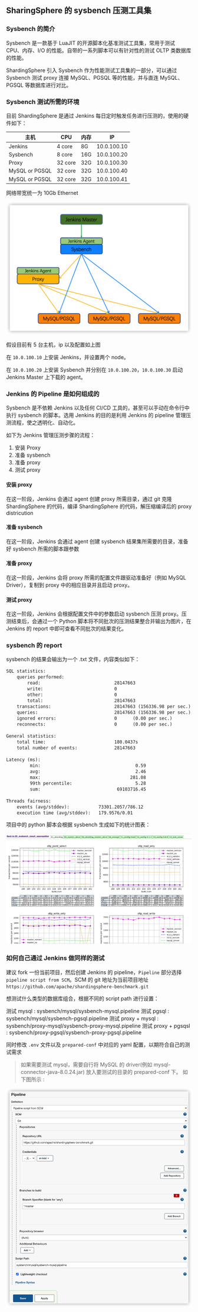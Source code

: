 ## SharingSphere 的 sysbench 压测工具集


### Sysbench 的简介

Sysbench 是一款基于 LuaJIT 的开源脚本化基准测试工具集，常用于测试 CPU、内存、I/O 的性能。自带的一系列脚本可以有针对性的测试 OLTP 类数据库的性能。

ShardingSphere 引入 Sysbench 作为性能测试工具集的一部分，可以通过 Sysbench 测试 proxy 连接 MySQL、PGSQL 等的性能，并与直连 MySQL、PGSQL 等数据库进行对比。

### Sysbench 测试所需的环境

目前 ShardingSphere 是通过 Jenkins 每日定时触发任务进行压测的，使用的硬件如下：

| 主机      | CPU     | 内存 | IP |
| ------   | ------  | ---  | --- |
| Jenkins  | 4 core  | 8G   | 10.0.100.10 |
| Sysbench | 8 core  | 16G  | 10.0.100.20 |
| Proxy    | 32 core | 32G | 10.0.100.30 |
| MySQL or PGSQL | 32 core | 32G  | 10.0.100.40 |
| MySQL or PGSQL | 32 core | 32G  | 10.0.100.41 |

网络带宽统一为 10Gb Ethernet

![](../resources/image/sysbench-distributed-arch.png)

假设目前有 5 台主机，ip 以及配置如上图

在 `10.0.100.10` 上安装 Jenkins，并设置两个 node。

在 `10.0.100.20` 上安装 Sysbench 并分别在 `10.0.100.20`，`10.0.100.30` 启动 Jenkins Master 上下载的 agent。


### Jenkins 的 Pipeline 是如何组成的

Sysbench 是不依赖 Jenkins 以及任何 CI/CD 工具的，甚至可以手动在命令行中执行 sysbench 的脚本。选用 Jenkins 的目的是利用 Jenkins 的 pipeline 管理压测流程，使之透明化、自动化。

如下为 Jenkins 管理压测步骤的流程：

  1. 安装 Proxy
  2. 准备 sysbench
  3. 准备 proxy
  4. 测试 proxy

#### 安装 proxy

在这一阶段，Jenkins 会通过 agent 创建 proxy 所需目录，通过 git 克隆 ShardingSphere 的代码，编译 ShardingSphere 的代码，解压缩编译后的 proxy districution

#### 准备 sysbench

在这一阶段，Jenkins 会通过 agent 创建 sysbench 结果集所需要的目录，准备好 sysbench 所需的脚本跟参数

#### 准备 proxy
 
在这一阶段，Jenkins 会将 proxy 所需的配置文件跟驱动准备好（例如 MySQL Driver），复制到 proxy 中的相应目录并且启动 proxy。

#### 测试 proxy

在这一阶段，Jenkins 会根据配置文件中的参数启动 sysbench 压测 proxy。压测结束后，会通过一个 Python 脚本将不同批次的压测结果整合并输出为图片，在 Jenkins 的 report 中即可查看不同批次的结果变化。

### sysbench 的 report

sysbench 的结果会输出为一个 .txt 文件，内容类似如下：

```
SQL statistics:
    queries performed:
        read:                            28147663
        write:                           0
        other:                           0
        total:                           28147663
    transactions:                        28147663 (156336.98 per sec.)
    queries:                             28147663 (156336.98 per sec.)
    ignored errors:                      0      (0.00 per sec.)
    reconnects:                          0      (0.00 per sec.)

General statistics:
    total time:                          180.0437s
    total number of events:              28147663

Latency (ms):
         min:                                    0.59
         avg:                                    2.46
         max:                                  281.08
         99th percentile:                        5.28
         sum:                             69103716.45

Threads fairness:
    events (avg/stddev):           73301.2057/786.12
    execution time (avg/stddev):   179.9576/0.01
```

项目中的 python 脚本会根据 sysbench 生成如下的统计图表：

![](../resources/image/sysbench_result_img.png)

### 如何自己通过 Jenkins 做同样的测试

建议 fork 一份当前项目，然后创建 Jenkins 的 pipeline，`Pipeline` 部分选择 `pipeline script from SCM`。SCM 的 git 地址为当前项目地址 `https://github.com/apache/shardingsphere-benchmark.git`

想测试什么类型的数据库组合，根据不同的 script path 进行设置：

测试 mysql : sysbench/mysql/sysbench-mysql.pipeline
测试 pgsql : sysbench/mysql/sysbench-pgsql.pipeline
测试 proxy + mysql : sysbench/proxy-mysql/sysbench-proxy-mysql.pipeline
测试 proxy + pgsqsl : sysbench/proxy-pgsql/sysbench-proxy-pgsql.pipeline

同时修改 `.env` 文件以及 `prepared-conf` 中对应的 yaml 配置，以期符合自己的测试需求
> 如果需要测试 mysql，需要自行将 MySQL 的 driver(例如 mysql-connector-java-8.0.24.jar) 放入要测试的目录的 prepared-conf 下。
如下图所示 : 

![](../resources/image/jenkins-sysbench-pipeline.png)